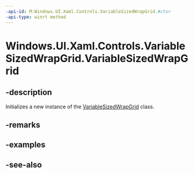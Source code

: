 ```yaml
---
-api-id: M:Windows.UI.Xaml.Controls.VariableSizedWrapGrid.#ctor
-api-type: winrt method
---
```


<!-- Method syntax
public VariableSizedWrapGrid()
-->

# Windows.UI.Xaml.Controls.VariableSizedWrapGrid.VariableSizedWrapGrid

## -description
Initializes a new instance of the [VariableSizedWrapGrid](variablesizedwrapgrid.md) class.


## -remarks

## -examples

## -see-also
